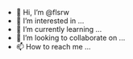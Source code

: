 - 👋 Hi, I’m @flsrw
- 👀 I’m interested in ...
- 🌱 I’m currently learning ...
- 💞️ I’m looking to collaborate on ...
- 📫 How to reach me ...

<!---
flsrw/flsrw is a ✨ special ✨ repository because its `README.md` (this file) appears on your GitHub profile.
You can click the Preview link to take a look at your changes.
--->

